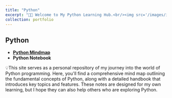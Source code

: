 ```yaml
---
title: "Python"
excerpt: "👋🏻 Welcome to My Python Learning Hub.<br/><img src='/images/image_python.png'>"
collection: portfolio
---
```

## Python
 - **[Python Mindmap](https://www.canva.com/design/DAGUyznbOvY/2hQtGwE4yN0mrOktPLnjsg/view?utm_content=DAGUyznbOvY&utm_campaign=share_your_design&utm_medium=link&utm_source=shareyourdesignpanel)**
 - **Python Notebook**

💡This site serves as a personal repository of my journey into the world of Python programming. Here, you'll find a comprehensive mind map outlining the fundamental concepts of Python, along with a detailed handbook that introduces key topics and features. These notes are designed for my own learning, but I hope they can also help others who are exploring Python.
